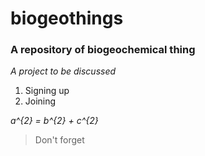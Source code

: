 # biogeothings
### A repository of biogeochemical thing
*A project to be discussed*
1. Signing up
2. Joining

_a^{2} = b^{2} + c^{2}_
> Don't forget
